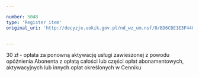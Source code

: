 ```yaml
---

number: 5048
type: 'Register item'
original_uri: 'http://decyzje.uokik.gov.pl/nd_wz_um.nsf/0/BD6CBE1E3F44024BC1257BAC003AC011?OpenDocument'


---
```


30 zł - opłata za ponowną aktywację usługi zawieszonej z powodu opóźnienia Abonenta z opłatą całości lub części opłat abonamentowych, aktywacyjnych lub innych opłat określonych w Cenniku
